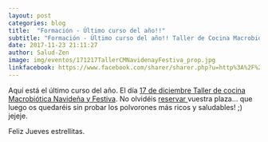```yaml
---
layout: post
categories: blog
title:  "Formación - Último curso del año!!"
subtitle: "Formación - Último curso del año!! Taller de Cocina Macrobiótica Navideña y Festiva"
date: 2017-11-23 21:11:27
author: Salud-Zen
image: img/eventos/171217TallerCMNavidenayFestiva_prop.jpg
linkfacebook: https://www.facebook.com/sharer/sharer.php?u=http%3A%2F%2Fwww.salud-zen.com%2Fblog%2Fblog%2F2017%2F11%2F23%2Fultimo_curso_anio.html&amp;src=sdkpreparse
---
```

Aquí está el último curso del año. El día [17 de diciembre Taller de cocina Macrobiótica Navideña y Festiva][curso]. No olvidéis <a href="mailto:estilodevida@salud-zen.com?Subject=Taller de Cocina Macrobiótica Navideña y Festiva-Reserva de Plaza&body=%0A%0A Me gustaría reservar una plaza para el Taller de Cocina Macrobiótica Navideña y Festiva. Mis datos Personales son:%0A%0A   -Nombre:%0A%0A   -Apellidos:%0A%0A   -Fecha de nacimiento:%0A%0A   -Teléfono:%0A%0A">reservar </a> vuestra plaza... que luego os quedaréis sin probar los polvorones más ricos y saludables! ;) jejeje.

Feliz Jueves estrellitas.

[curso]:{{site.url}}{{site.baseurl}}/evento/2017/12/17/taller-navidad.html

